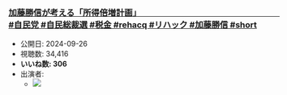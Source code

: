 ### [加藤勝信が考える「所得倍増計画」　　　　　　　　　　　　　　　　　   #自民党 #自民総裁選 #税金 #rehacq #リハック #加藤勝信 #short](https://www.youtube.com/watch?v=smE0HXLaXtE)
-   公開日: 2024-09-26
-   視聴数: 34,416
-   **いいね数: 306**
-   出演者: 
    - [![](https://img.youtube.com/vi/smE0HXLaXtE/hqdefault.jpg)](https://www.youtube.com/watch?v=smE0HXLaXtE)
